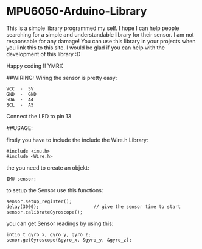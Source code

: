 # MPU6050-Arduino-Library
This is a simple library programmed my self. I hope I can help people searching for a simple and understandable library for their sensor.
I am not responsable for any damage! You can use this library in your projects when you link this to this site. I would be glad if you can help with the development of this library :D

Happy coding !!
YMRX

##WIRING:
Wiring the sensor is pretty easy:
    
    VCC  -  5V
    GND  -  GND
    SDA  -  A4
    SCL  -  A5

Connect the LED to pin 13


##USAGE:

firstly you have to include the include the Wire.h Library:
    
    #include <imu.h>
    #include <Wire.h>

the you need to create an objekt:
    
    IMU sensor;

to setup the Sensor use this functions:
    
    sensor.setup_register();
    delay(3000);                    // give the sensor time to start
    sensor.calibrateGyroscope();

you can get Sensor readings by using this:
    
    int16_t gyro_x, gyro_y, gyro_z;
    senor.getGyroscope(&gyro_x, &gyro_y, &gyro_z);
